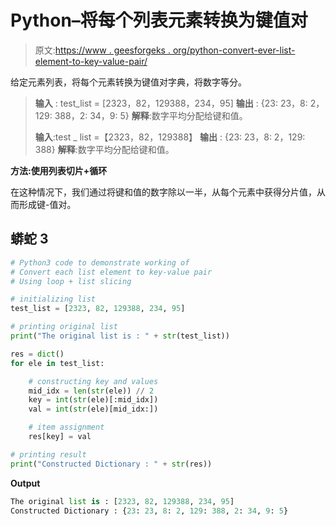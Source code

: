 # Python–将每个列表元素转换为键值对

> 原文:[https://www . geesforgeks . org/python-convert-ever-list-element-to-key-value-pair/](https://www.geeksforgeeks.org/python-convert-each-list-element-to-key-value-pair/)

给定元素列表，将每个元素转换为键值对字典，将数字等分。

> **输入** : test_list = [2323，82，129388，234，95]
> **输出** : {23: 23，8: 2，129: 388，2: 34，9: 5}
> **解释**:数字平均分配给键和值。
> 
> **输入**:test _ list =【2323，82，129388】
> **输出** : {23: 23，8: 2，129: 388}
> **解释**:数字平均分配给键和值。

**方法:使用列表切片+循环**

在这种情况下，我们通过将键和值的数字除以一半，从每个元素中获得分片值，从而形成键-值对。

## 蟒蛇 3

```py
# Python3 code to demonstrate working of
# Convert each list element to key-value pair
# Using loop + list slicing

# initializing list
test_list = [2323, 82, 129388, 234, 95]

# printing original list
print("The original list is : " + str(test_list))

res = dict()
for ele in test_list:

    # constructing key and values
    mid_idx = len(str(ele)) // 2
    key = int(str(ele)[:mid_idx])
    val = int(str(ele)[mid_idx:])

    # item assignment
    res[key] = val

# printing result
print("Constructed Dictionary : " + str(res))
```

**Output**

```py
The original list is : [2323, 82, 129388, 234, 95]
Constructed Dictionary : {23: 23, 8: 2, 129: 388, 2: 34, 9: 5}

```